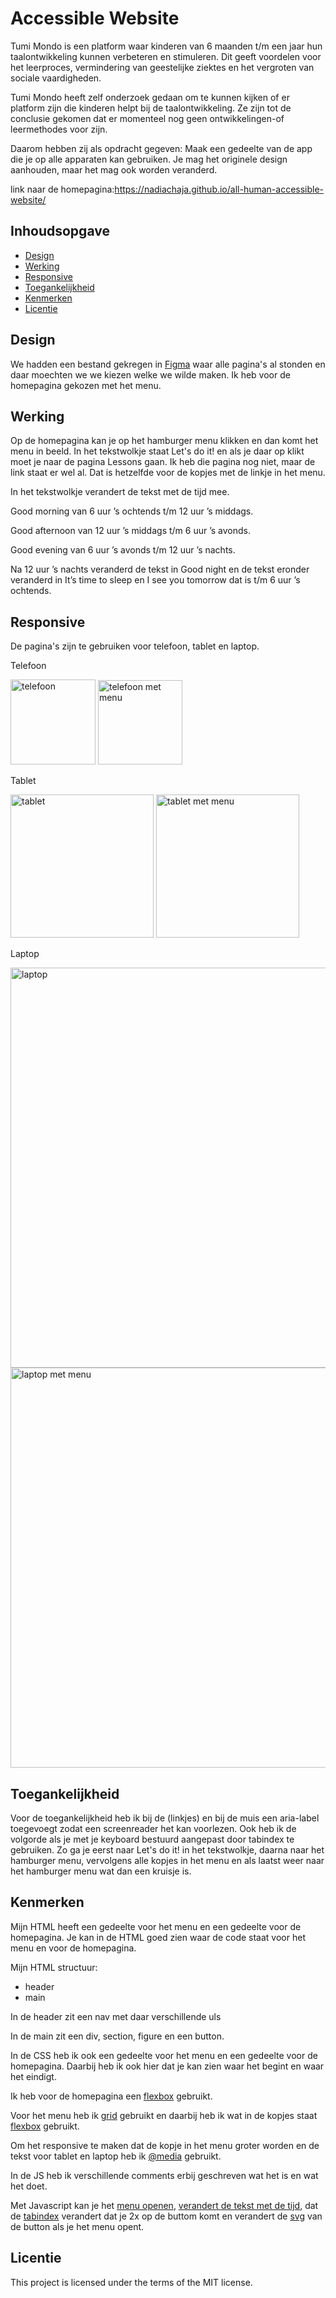 # Accessible Website

Tumi Mondo is een platform waar kinderen van 6 maanden t/m een jaar hun taalontwikkeling kunnen verbeteren en stimuleren. Dit geeft voordelen voor het leerproces, vermindering van geestelijke ziektes en het vergroten van sociale vaardigheden.

Tumi Mondo heeft zelf onderzoek gedaan om te kunnen kijken of er platform zijn die kinderen helpt bij de taalontwikkeling. Ze zijn tot de conclusie gekomen dat er momenteel nog geen ontwikkelingen-of leermethodes voor zijn.

Daarom hebben zij als opdracht gegeven: Maak een gedeelte van de app die je op alle apparaten kan gebruiken. Je mag het originele design aanhouden, maar het mag ook worden veranderd.

link naar de homepagina:https://nadiachaja.github.io/all-human-accessible-website/

## Inhoudsopgave

  * [Design](#design)
  * [Werking](#werking)
  * [Responsive](#responsive)
  * [Toegankelijkheid](#toegankelijkheid)
  * [Kenmerken](#kenmerken)
  * [Licentie](#licentie)
  

## Design
We hadden een bestand gekregen in [Figma](https://www.figma.com/design/RDlD4etdXBvcOW9AAqueBz/TuMiMundo_FDND_Prototype?node-id=0-1&node-type=canvas&t=v3bWNzXjRyCss1Qm-0) waar alle pagina's al stonden en daar moechten we we kiezen welke we wilde maken. Ik heb voor de homepagina gekozen met het menu.


## Werking
Op de homepagina kan je op het hamburger menu klikken en dan komt het menu in beeld. 
In het tekstwolkje staat Let's do it! en als je daar op klikt moet je naar de pagina Lessons gaan. Ik heb die pagina nog niet, maar de link staat er wel al. Dat is hetzelfde voor de kopjes met de linkje in het menu.

In het tekstwolkje verandert de tekst met de tijd mee. 

Good morning van 6 uur ’s ochtends t/m 12 uur ’s middags.

Good afternoon van 12 uur ’s middags t/m 6 uur ’s avonds.

Good evening van 6 uur ’s avonds t/m 12 uur ’s nachts.

Na 12 uur ’s nachts veranderd de tekst in Good night en de tekst eronder veranderd in It’s time to sleep en I see you tomorrow dat is t/m 6 uur ’s ochtends.

## Responsive
De pagina's zijn te gebruiken voor telefoon, tablet en laptop. 

Telefoon 

<img width="136" alt="telefoon" src="https://github.com/user-attachments/assets/6d741be5-ee9a-497f-bebe-2032bbef5255">  <img width="135" alt="telefoon met menu" src="https://github.com/user-attachments/assets/15515374-64a6-4c79-8ea4-659da099742b">


Tablet 

<img width="229" alt="tablet" src="https://github.com/user-attachments/assets/f71ed8c8-4cca-4c81-9f23-3b9b891a772c">  <img width="229" alt="tablet met menu" src="https://github.com/user-attachments/assets/87369592-955e-4133-875f-c326f6a4d20d">


Laptop 

<img width="640" alt="laptop" src="https://github.com/user-attachments/assets/d3a9f7f3-56af-4884-8012-ebfc9a204b96"> 
<img width="640" alt="laptop met menu" src="https://github.com/user-attachments/assets/eacc0e5b-b848-4b99-9e1d-9abba0bce734">




## Toegankelijkheid
Voor de toegankelijkheid heb ik bij de <a> (linkjes) en bij de muis een aria-label toegevoegt zodat een screenreader het kan voorlezen. Ook heb ik de volgorde als je met je keyboard bestuurd aangepast door tabindex te gebruiken. Zo ga je eerst naar Let's do it! in het tekstwolkje, daarna naar het hamburger menu, vervolgens alle kopjes in het menu en als laatst weer naar het hamburger menu wat dan een kruisje is. 

## Kenmerken
<!-- Bij Kenmerken staat welke technieken zijn gebruikt en hoe. Wat is de HTML structuur? Wat zijn de belangrijkste dingen in CSS? Wat is er met Javascript gedaan en hoe? Misschien heb je een framwork of library gebruikt? -->


Mijn HTML heeft een gedeelte voor het menu en een gedeelte voor de homepagina. Je kan in de HTML goed zien waar de code staat voor het menu en voor de homepagina. 

Mijn HTML structuur:
 * header
 * main

In de header zit een nav met daar verschillende uls 

In de main zit een div, section, figure en een button.


In de CSS heb ik ook een gedeelte voor het menu en een gedeelte voor de homepagina. Daarbij heb ik ook hier dat je kan zien waar het begint en waar het eindigt.

Ik heb voor de homepagina een [flexbox](https://github.com/nadiachaja/all-human-accessible-website/blob/main/styles.css#L323-L325) gebruikt.

Voor het menu heb ik [grid](https://github.com/nadiachaja/all-human-accessible-website/blob/main/styles.css#L53-L61) gebruikt en daarbij heb ik wat in de kopjes staat [flexbox](https://github.com/nadiachaja/all-human-accessible-website/blob/main/styles.css#L67-L69) gebruikt.

Om het responsive te maken dat de kopje in het menu groter worden en de tekst voor tablet en laptop heb ik [@media](https://github.com/nadiachaja/all-human-accessible-website/blob/main/styles.css#L239-L304) gebruikt.


In de JS heb ik verschillende comments erbij geschreven wat het is en wat het doet. 

Met Javascript kan je het [menu openen](https://github.com/nadiachaja/all-human-accessible-website/blob/main/script.js#L38-L43), [verandert de tekst met de tijd](https://github.com/nadiachaja/all-human-accessible-website/blob/main/script.js#L2-L33), dat de [tabindex](https://github.com/nadiachaja/all-human-accessible-website/blob/main/script.js#L48-L54) verandert dat je 2x op de buttom komt en verandert de [svg](https://github.com/nadiachaja/all-human-accessible-website/blob/main/script.js#L59-L72) van de button als je het menu opent. 


## Licentie
This project is licensed under the terms of the MIT license.



